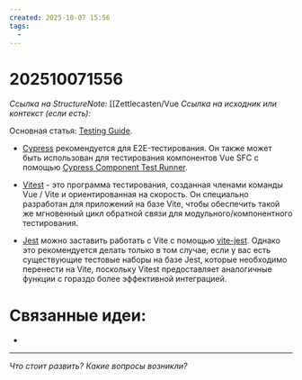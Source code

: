 ```yaml
---
created: 2025-10-07 15:56
tags:
  -
---
```

# 202510071556
*Ссылка на StructureNote:* [[Zettlecasten/Vue
*Ссылка на исходник или контекст (если есть):* 

Основная статья: [Testing Guide](https://ru.vuejs.org/guide/scaling-up/testing.html).

- [Cypress](https://www.cypress.io/) рекомендуется для E2E-тестирования. Он также может быть использован для тестирования компонентов Vue SFC с помощью [Cypress Component Test Runner](https://docs.cypress.io/guides/component-testing/introduction).
    
- [Vitest](https://vitest.dev/) - это программа тестирования, созданная членами команды Vue / Vite и ориентированная на скорость. Он специально разработан для приложений на базе Vite, чтобы обеспечить такой же мгновенный цикл обратной связи для модульного/компонентного тестирования.
    
- [Jest](https://jestjs.io/) можно заставить работать с Vite с помощью [vite-jest](https://github.com/sodatea/vite-jest). Однако это рекомендуется делать только в том случае, если у вас есть существующие тестовые наборы на базе Jest, которые необходимо перенести на Vite, поскольку Vitest предоставляет аналогичные функции с гораздо более эффективной интеграцией.
# Связанные идеи:
* 
---

*Что стоит развить? Какие вопросы возникли?*